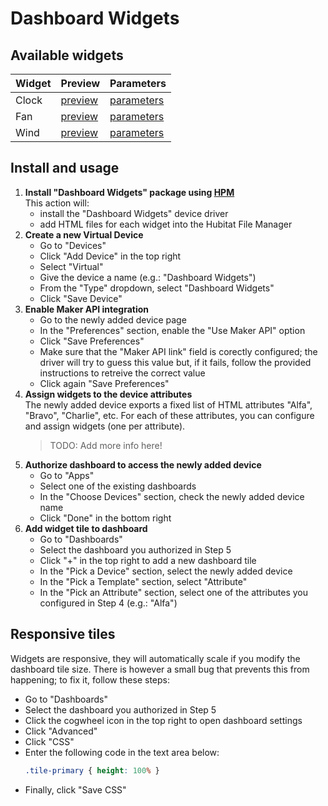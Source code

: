 # Dashboard Widgets

## Available widgets

| Widget | Preview | Parameters |
|--------|---------|------------|
| Clock | [preview](https://dan-danache.github.io/hubitat/dashboard-widgets-driver/widgets/clock.html?mock=true) | [parameters](https://github.com/dan-danache/hubitat/blob/main/dashboard-widgets-driver/widgets/clock.html) |
| Fan | [preview](https://dan-danache.github.io/hubitat/dashboard-widgets-driver/widgets/fan.html?mock=true) | [parameters](https://github.com/dan-danache/hubitat/blob/main/dashboard-widgets-driver/widgets/fan.html) |
| Wind | [preview](https://dan-danache.github.io/hubitat/dashboard-widgets-driver/widgets/wind.html?mock=true) | [parameters](https://github.com/dan-danache/hubitat/blob/main/dashboard-widgets-driver/widgets/wind.html) |

## Install and usage
1. **Install "Dashboard Widgets" package using [HPM](https://hubitatpackagemanager.hubitatcommunity.com/)**\
   This action will:
   * install the "Dashboard Widgets" device driver
   * add HTML files for each widget into the Hubitat File Manager
3. **Create a new Virtual Device**
   * Go to "Devices"
   * Click "Add Device" in the top right
   * Select "Virtual"
   * Give the device a name (e.g.: "Dashboard Widgets")
   * From the "Type" dropdown, select "Dashboard Widgets"
   * Click "Save Device"
4. **Enable Maker API integration**
   * Go to the newly added device page
   * In the "Preferences" section, enable the "Use Maker API" option
   * Click "Save Preferences"
   * Make sure that the "Maker API link" field is corectly configured; the driver will try to guess this value but, if it fails, follow the provided instructions to retreive the correct value
   * Click again "Save Preferences"
5. **Assign widgets to the device attributes**\
   The newly added device exports a fixed list of HTML attributes "Alfa", "Bravo", "Charlie", etc. For each of these attributes, you can configure and assign widgets (one per attribute).
   > TODO: Add more info here!
6. **Authorize dashboard to access the newly added device**
   * Go to "Apps"
   * Select one of the existing dashboards
   * In the "Choose Devices" section, check the newly added device name
   * Click "Done" in the bottom right
7. **Add widget tile to dashboard**
   * Go to "Dashboards"
   * Select the dashboard you authorized in Step 5
   * Click "+" in the top right to add a new dashboard tile
   * In the "Pick a Device" section, select the newly added device
   * In the "Pick a Template" section, select "Attribute"
   * In the "Pick an Attribute" section, select one of the attributes you configured in Step 4 (e.g.: "Alfa")
  
## Responsive tiles
Widgets are responsive, they will automatically scale if you modify the dashboard tile size. There is however a small bug that prevents this from happening; to fix it, follow these steps:
* Go to "Dashboards"
* Select the dashboard you authorized in Step 5
* Click the cogwheel icon in the top right to open dashboard settings
* Click "Advanced"
* Click "CSS"
* Enter the following code in the text area below:
  ```css
  .tile-primary { height: 100% }
  ```
* Finally, click "Save CSS"

